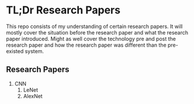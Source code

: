 # TL;Dr Research Papers

This repo consists of my understanding of certain research papers. It will mostly cover the situation before the research paper and what the research paper introduced. Might as well cover the technology pre and post the research paper and how the research paper was different than the pre-existed system.



## Research Papers

1. CNN
    1. LeNet
    2. AlexNet
